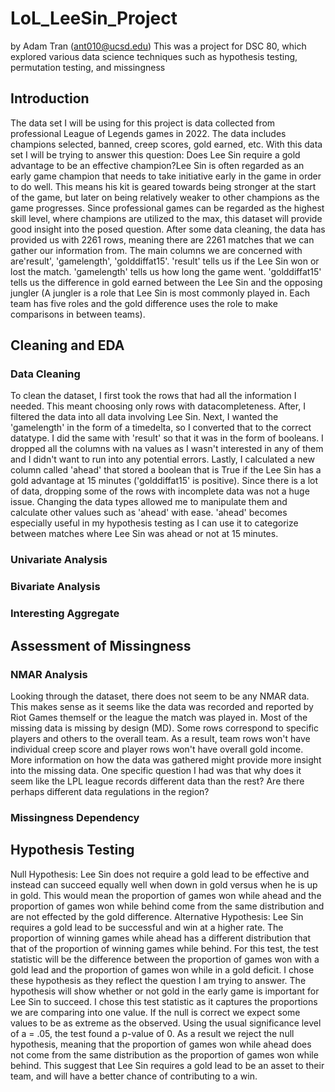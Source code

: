 # LoL_LeeSin_Project
by Adam Tran (ant010@ucsd.edu)
This was a project for DSC 80, which explored various data science techniques such as hypothesis testing, permutation testing, and missingness

## Introduction
The data set I will be using for this project is data collected from professional League of Legends games in 2022. The data includes champions selected, banned, creep scores, gold earned, etc. With this data set I will be trying to answer this question: Does Lee Sin require a gold advantage to be an effective champion?Lee Sin is often regarded as an early game champion that needs to take initiative early in the game in order to do well. This means his kit is geared towards being stronger at the start of the game, but later on being relatively weaker to other champions as the game progresses. Since professional games can be regarded as the highest skill level, where champions are utilized to the max, this dataset will provide good insight into the posed question. 
After some data cleaning, the data has provided us with 2261 rows, meaning there are 2261 matches that we can gather our information from. The main columns we are concerned with are'result', 'gamelength', 'golddiffat15'. 'result' tells us if the Lee Sin won or lost the match. 'gamelength' tells us how long the game went. 'golddiffat15' tells us the difference in gold earned between the Lee Sin and the opposing jungler (A jungler is a role that Lee Sin is most commonly played in. Each team has five roles and the gold difference uses the role to make comparisons in between teams). 

## Cleaning and EDA
### Data Cleaning
To clean the dataset, I first took the rows that had all the information I needed. This meant choosing only rows with datacompleteness. After, I filtered the data into all data involving Lee Sin. Next, I wanted the  'gamelength' in the form of a timedelta, so I converted that to the correct datatype. I did the same with 'result' so that it was in the form of booleans. I dropped all the columns with na values as I wasn't interested in any of them and I didn't want to run into any potential errors. Lastly, I calculated a new column called 'ahead' that stored a boolean that is True if the Lee Sin has a gold advantage at 15 minutes ('golddiffat15' is positive). 
Since there is a lot of data, dropping some of the rows with incomplete data was not a huge issue. Changing the data types allowed me to manipulate them and calculate other values such as 'ahead' with ease. 'ahead' becomes especially useful in my hypothesis testing as I can use it to categorize between matches where Lee Sin was ahead or not at 15 minutes.
### Univariate Analysis
### Bivariate Analysis
### Interesting Aggregate

## Assessment of Missingness
### NMAR Analysis
Looking through the dataset, there does not seem to be any NMAR data. This makes sense as it seems like the data was recorded and reported by Riot Games themself or the league the match was played in. Most of the missing data is missing by design (MD). Some rows correspond to specific players and others to the overall team. As a result, team rows won't have individual creep score and player rows won't have overall gold income. More information on how the data was gathered might provide more insight into the missing data. One specific question I had was that why does it seem like the LPL league records different data than the rest? Are there perhaps different data regulations in the region?
### Missingness Dependency
## Hypothesis Testing
Null Hypothesis: Lee Sin does not require a gold lead to be effective and instead can succeed equally well when down in gold versus when he is up in gold. This would mean the proportion of games won while ahead and the proportion of games won while behind come from the same distribution and are not effected by the gold difference.
Alternative Hypothesis: Lee Sin requires a gold lead to be successful and win at a higher rate. The proportion of winning games while ahead has a different distribution that that of the proportion of winning games while behind.
For this test, the test statistic will be the difference between the proportion of games won with a gold lead and the proportion of games won while in a gold deficit.
I chose these hypothesis as they reflect the question I am trying to answer. The hypothesis will show whether or not gold in the early game is important for Lee Sin to succeed. I chose this test statistic as it captures the proportions we are comparing into one value. If the null is correct we expect some values to be as extreme as the observed.
Using the usual significance level of a = .05, the test found a p-value of 0. As a result we reject the null hypothesis, meaning that the proportion of games won while ahead does not come from the same distribution as the proportion of games won while behind. This suggest that Lee Sin requires a gold lead to be an asset to their team, and will have a better chance of contributing to a win. 
